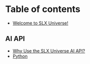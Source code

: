 # Table of contents

* [Welcome to SLX Universe!](README.md)

## AI API

* [Why Use the SLX Universe AI API?](ai-api/why-use-the-slx-universe-ai-api.md)
* [Python](ai-api/python.md)
